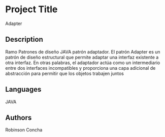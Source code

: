 # Project Title
Adapter

## Description
Ramo Patrones de diseño JAVA patrón adaptador.
El patrón Adapter es un patrón de diseño estructural
que permite adaptar una interfaz existente a otra interfaz.
En otras palabras, el adaptador actúa como un intermediario
entre dos interfaces incompatibles y proporciona una capa adicional
de abstracción para permitir que los objetos trabajen juntos

## Languages
JAVA

## Authors
Robinson Concha

